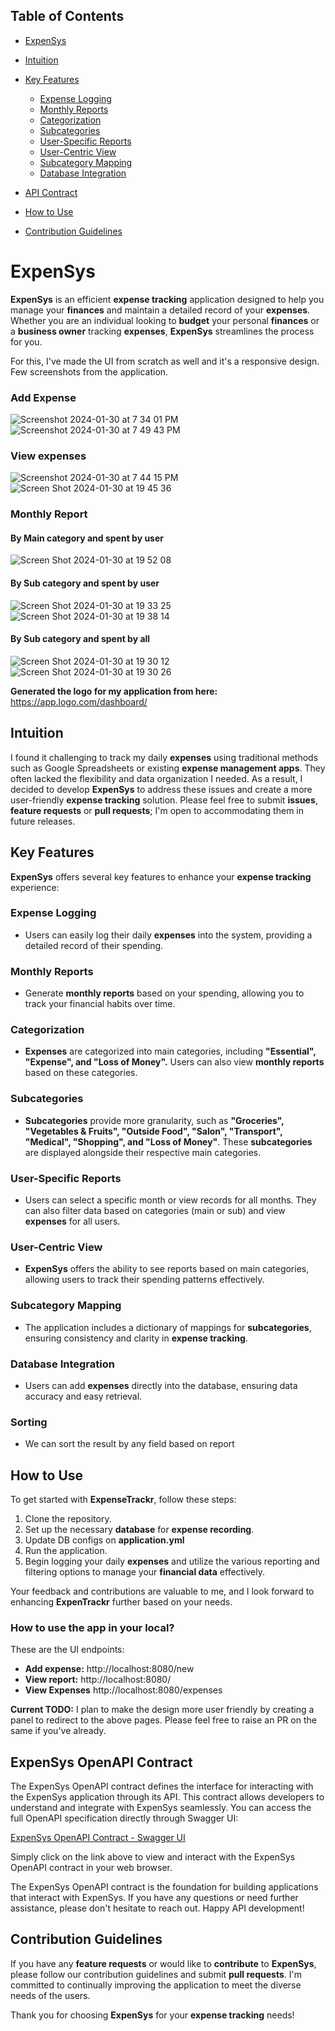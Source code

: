 ## Table of Contents
- [ExpenSys](#ExpenSys)
- [Intuition](#intuition)
- [Key Features](#key-features)
    - [Expense Logging](#expense-logging)
    - [Monthly Reports](#monthly-reports)
    - [Categorization](#categorization)
    - [Subcategories](#subcategories)
    - [User-Specific Reports](#user-specific-reports)
    - [User-Centric View](#user-centric-view)
    - [Subcategory Mapping](#subcategory-mapping)
    - [Database Integration](#database-integration)

- [API Contract](#expensys-openapi-contract)
- [How to Use](#how-to-use)
- [Contribution Guidelines](#contribution-guidelines)


# **ExpenSys**

**ExpenSys** is an efficient **expense tracking** application designed to help you manage your **finances** and maintain a detailed record of your **expenses**. Whether you are an individual looking to **budget** your personal **finances** or a **business owner** tracking **expenses**, **ExpenSys** streamlines the process for you.

For this, I've made the UI from scratch as well and it's a responsive design. Few screenshots from the application.
### **Add Expense**
![Screenshot 2024-01-30 at 7 34 01 PM](https://github.com/pradipmudi/expensys/assets/6489613/cdd600bc-c566-45fd-a376-2e2d22d4d7cb)
![Screenshot 2024-01-30 at 7 49 43 PM](https://github.com/pradipmudi/expensys/assets/6489613/487f6976-9b11-4e0a-8310-aab240e90f33)
### **View expenses**
![Screenshot 2024-01-30 at 7 44 15 PM](https://github.com/pradipmudi/expensys/assets/6489613/ca1eb21e-3363-4a6d-8d48-470a43bc9bcd)
![Screen Shot 2024-01-30 at 19 45 36](https://github.com/pradipmudi/expensys/assets/6489613/2f7ef909-50d7-41ad-be4b-77dabe43feb2)
### Monthly Report
#### **By Main category and spent by user**
![Screen Shot 2024-01-30 at 19 52 08](https://github.com/pradipmudi/expensys/assets/6489613/e5d0f9de-fa55-455a-9fcf-8eb4d337ca05)

#### **By Sub category and spent by user**
![Screen Shot 2024-01-30 at 19 33 25](https://github.com/pradipmudi/expensys/assets/6489613/d8e30e90-82fe-41bd-99ce-2da946a357b7)
![Screen Shot 2024-01-30 at 19 38 14](https://github.com/pradipmudi/expensys/assets/6489613/d6827927-375a-458d-a5fc-0ceb7b88e288)


#### **By Sub category and spent by all**
![Screen Shot 2024-01-30 at 19 30 12](https://github.com/pradipmudi/expensys/assets/6489613/2607f71a-ac61-474b-8c43-e7841979747e)
![Screen Shot 2024-01-30 at 19 30 26](https://github.com/pradipmudi/expensys/assets/6489613/21781599-a1aa-4382-8fe4-1bd88475d859)

**Generated the logo for my application from here:** https://app.logo.com/dashboard/

## Intuition
I found it challenging to track my daily **expenses** using traditional methods such as Google Spreadsheets or existing **expense management apps**. They often lacked the flexibility and data organization I needed. As a result, I decided to develop **ExpenSys** to address these issues and create a more user-friendly **expense tracking** solution. Please feel free to submit **issues**, **feature requests** or **pull requests**; I'm open to accommodating them in future releases.

## Key Features

**ExpenSys** offers several key features to enhance your **expense tracking** experience:

### **Expense Logging**
- Users can easily log their daily **expenses** into the system, providing a detailed record of their spending.

### **Monthly Reports**
- Generate **monthly reports** based on your spending, allowing you to track your financial habits over time.

### **Categorization**
- **Expenses** are categorized into main categories, including **"Essential", "Expense", and "Loss of Money".** Users can also view **monthly reports** based on these categories.

### **Subcategories**
- **Subcategories** provide more granularity, such as **"Groceries", "Vegetables & Fruits", "Outside Food", "Salon", "Transport", "Medical", "Shopping", and "Loss of Money"**. These **subcategories** are displayed alongside their respective main categories.

### **User-Specific Reports**
- Users can select a specific month or view records for all months. They can also filter data based on categories (main or sub) and view **expenses** for all users.

### **User-Centric View**
- **ExpenSys** offers the ability to see reports based on main categories, allowing users to track their spending patterns effectively.

### **Subcategory Mapping**
- The application includes a dictionary of mappings for **subcategories**, ensuring consistency and clarity in **expense tracking**.

### **Database Integration**
- Users can add **expenses** directly into the database, ensuring data accuracy and easy retrieval.

### **Sorting**
- We can sort the result by any field based on report

## **How to Use**

To get started with **ExpenseTrackr**, follow these steps:

1. Clone the repository.
2. Set up the necessary **database** for **expense recording**.
3. Update DB configs on **application.yml**
4. Run the application.
5. Begin logging your daily **expenses** and utilize the various reporting and filtering options to manage your **financial data** effectively.

Your feedback and contributions are valuable to me, and I look forward to enhancing **ExpenTrackr** further based on your needs.
### **How to use the app in your local?**
These are the UI endpoints:
- **Add expense:** http://localhost:8080/new
- **View report:** http://localhost:8080/
- **View Expenses** http://localhost:8080/expenses

**Current TODO:** I plan to make the design more user friendly by creating a panel to redirect to the above pages. Please feel free to raise an PR on the same if you've already.

## **ExpenSys OpenAPI Contract**

The ExpenSys OpenAPI contract defines the interface for interacting with the ExpenSys application through its API. This contract allows developers to understand and integrate with ExpenSys seamlessly. You can access the full OpenAPI specification directly through Swagger UI:

[ExpenSys OpenAPI Contract - Swagger UI](https://petstore.swagger.io/?url=https://raw.githubusercontent.com/pradipmudi/expensys/main/src/main/java/com/expensys/openapi/expensys_openapi.yml#/default/get_report)

Simply click on the link above to view and interact with the ExpenSys OpenAPI contract in your web browser.

The ExpenSys OpenAPI contract is the foundation for building applications that interact with ExpenSys. If you have any questions or need further assistance, please don't hesitate to reach out. Happy API development!


## Contribution Guidelines

If you have any **feature requests** or would like to **contribute** to **ExpenSys**, please follow our contribution guidelines and submit **pull requests**. I'm committed to continually improving the application to meet the diverse needs of the users.

Thank you for choosing **ExpenSys** for your **expense tracking** needs!
